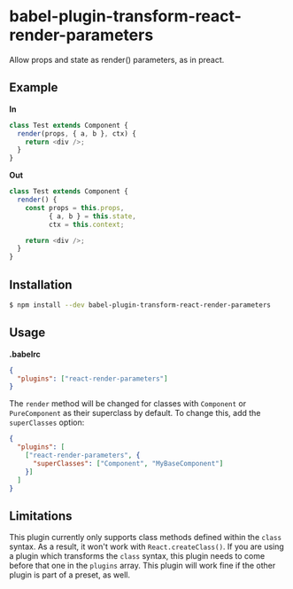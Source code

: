 # babel-plugin-transform-react-render-parameters

Allow props and state as render() parameters, as in preact.

## Example

**In**

```js
class Test extends Component {
  render(props, { a, b }, ctx) {
    return <div />;
  }
}
```

**Out**

```js
class Test extends Component {
  render() {
    const props = this.props,
          { a, b } = this.state,
          ctx = this.context;

    return <div />;
  }
}
```

## Installation

```sh
$ npm install --dev babel-plugin-transform-react-render-parameters
```

## Usage

**.babelrc**

```json
{
  "plugins": ["react-render-parameters"]
}
```

The `render` method will be changed for classes with `Component` or `PureComponent` as their superclass by default. To change this, add the `superClasses` option:

```json
{
  "plugins": [
    ["react-render-parameters", {
      "superClasses": ["Component", "MyBaseComponent"]
    }]
  ]
}
```

## Limitations

This plugin currently only supports class methods defined within the `class` syntax. As a result, it won't work with `React.createClass()`. If you are using a plugin which transforms the `class` syntax, this plugin needs to come before that one in the `plugins` array. This plugin will work fine if the other plugin is part of a preset, as well.